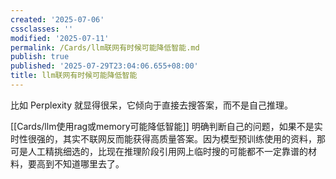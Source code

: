 ```yaml
---
created: '2025-07-06'
cssclasses: ''
modified: '2025-07-11'
permalink: /Cards/llm联网有时候可能降低智能.md
publish: true
published: '2025-07-29T23:04:06.655+08:00'
title: llm联网有时候可能降低智能
---
```

比如 Perplexity 就显得很呆，它倾向于直接去搜答案，而不是自己推理。

[[Cards/llm使用rag或memory可能降低智能]]
明确判断自己的问题，如果不是实时性很强的，其实不联网反而能获得高质量答案。因为模型预训练使用的资料，那可是人工精挑细选的，比现在推理阶段引用网上临时搜的可能都不一定靠谱的材料，要高到不知道哪里去了。
